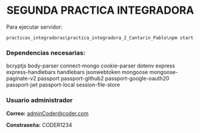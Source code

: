 #

# <CENTER>SEGUNDA PRACTICA INTEGRADORA<CENTER>

Para ejecutar servidor:

```
practicas_integradoras\practica_integradora_2_Cantarin_Pablo\npm start
```

### Dependencias necesarias:

bcryptjs body-parser connect-mongo cookie-parser dotenv express express-handlebars handlebars jsonwebtoken mongoose mongoose-paginate-v2 passport passport-github2 passport-google-oauth20 passport-jwt passport-local session-file-store

### Usuario administrador

**Correo:** adminCoder@coder.com

**Constraseña:** CODER1234
